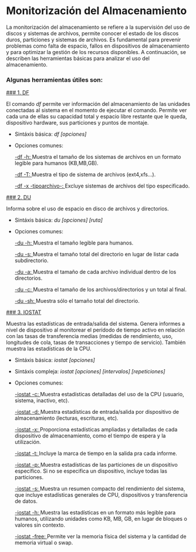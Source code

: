 # Monitorización del Almacenamiento
La monitorización del almacenamiento se refiere a la supervisión del uso de discos y sistemas de archivos, permite conocer el estado de los discos duros, particiones y sistemas de archivos. Es fundamental para prevenir problemas como falta de espacio, fallos en dispositivos de almacenamiento y para optimizar la gestión de los recursos disponibles. A continuación, se describen las herramientas básicas para analizar el uso del almacenamiento.

### Algunas herramientas útiles son:

[### 1. DF](https://github.com/user-attachments/assets/6e8d6d36-4cbb-48f0-911c-1cb069b89438)

El comando *df* permite ver información del almacenamiento de las unidades conectadas al sistema en el momento de ejecutar el comando. Permite ver cada una de ellas su capacidad total y espacio libre restante que le queda, dispositivo hardware, sus particiones y puntos de montaje.
  - Sintáxis básica: *df [opciones]*
  - Opciones comunes:
    
      [-df -h: ](https://github.com/user-attachments/assets/bb5a9671-8db6-423f-b16c-153bc875ccef) Muestra el tamaño de los sistemas de archivos en un formato legible para humanos (KB,MB,GB).
    
      [-df -T: ](https://github.com/user-attachments/assets/51806cb7-a41e-4fa1-9a88-c705bdefd9c0) Muestra el tipo de sistema de archivos (ext4,xfs...).
    
      [-df -x -tipoarchivo-: ](https://github.com/user-attachments/assets/5c2df9bf-2440-4de0-af03-39b96c7c32a0) Excluye sistemas de archivos del tipo especificado.

[### 2. DU](https://github.com/user-attachments/assets/3958c15a-2ffc-4d1e-a479-b69b6e5a1376)

Informa sobre el uso de espacio en disco de archivos y directorios.
  - Sintáxis básica: *du [opciones] [ruta]*
  - Opciones comunes:
    
    [-du -h: ](https://github.com/user-attachments/assets/a3add6cf-c89e-419b-93f6-d6de317d6ceb) Muestra el tamaño legible para humanos.
      
    [-du -s: ](https://github.com/user-attachments/assets/6295e53a-1a9b-4062-8f0a-6f992343e681) Muestra el tamaño total del directorio en lugar de listar cada subdirectorio.
      
    [-du -a: ](https://github.com/user-attachments/assets/649bbf8b-5772-4f04-8d67-ea590d52f614) Muestra el tamaño de cada archivo individual dentro de los directorios.
      
    [-du -c: ](https://github.com/user-attachments/assets/c880b3d5-a4aa-4fe3-a9d0-3849a83d96c3) Muestra el tamaño de los archivos/directorios y un total al final.
      
    [-du -sh: ](https://github.com/user-attachments/assets/c880b3d5-a4aa-4fe3-a9d0-3849a83d96c3) Muestra sólo el tamaño total del directorio.

[### 3. IOSTAT](https://github.com/user-attachments/assets/42d0b6fa-5e37-41c2-a4fa-1924f2b771cf)

Muestra las estadísticas de entrada/salida del sistema. Genera informes a nivel de dispositivo al monitorear el perídodo de tiempo activo en relación con las tasas de transferencia medias (medidas de rendimiento, uso, longitudes de cola, tasas de transacciones y tiempo de servicio). También muestra las estadísticas de la CPU.
  - Sintáxis básica: *iostat [opciones]*
  - Sintáxis compleja: *iostat [opciones] [intervalos] [repeticiones]*
  - Opciones comunes:
    
      [-iostat -c: ](https://github.com/user-attachments/assets/d06a43a3-bf4e-4905-aeb6-1b9ad701271f) Muestra estadísticas detalladas del uso de la CPU (usuario, sistema, inactivo, etc).
        
      [-iostat -d: ](https://github.com/user-attachments/assets/2ffa4d57-fd85-4b2c-8e1b-5d787c3f0190) Muestra estadísticas de entrada/salida por dispositivo de almacenamiento (lecturas, escrituras, etc).
        
      [-iostat -x: ](https://github.com/user-attachments/assets/9a98da98-f910-4671-b031-95b18518fca1) Proporciona estadísticas ampliadas y detalladas de cada dispositivo de almacenamiento, como el tiempo de espera y la utilización.
        
      [-iostat -t: ](https://github.com/user-attachments/assets/4321a0d5-8b04-4a5e-9c61-85775f47fa97) Incluye la marca de tiempo en la salida pra cada informe.
        
      [-iostat -p: ](https://github.com/user-attachments/assets/a06700a5-0e9d-4948-9ba3-f756dbd94e0e) Muestra estadísticas de las particiones de un dispositivo específico. Si no se especifica un dispositivo, incluye todas las particiones.
        
      [-iostat -s: ](https://github.com/user-attachments/assets/15bdee9d-7e02-476c-a4e6-8182cc2b2781) Muestra un resumen compacto del rendimiento del sistema, que incluye estadísticas generales de CPU, dispositivos y transferencia de datos.
        
      [-iostat -h: ](https://github.com/user-attachments/assets/5019cba6-27dd-4d9a-84ce-93a798be3589) Muestra las estadísticas en un formato más legible para humanos, utilizando unidades como KB, MB, GB, en lugar de bloques o valores sin contexto.
        
      [-iostat -free: ](https://github.com/user-attachments/assets/e694d455-487a-4541-9816-1e83213a7148) Permite ver la memoria física del sistema y la cantidad de memoria virtual o swap.
        
